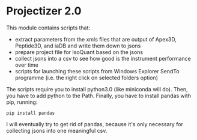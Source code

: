 # Projectizer 2.0
This module contains scripts that:
* extract parameters from the xmls files that are output of Apex3D, Peptide3D, and iaDB and write them down to jsons
* prepare project file for IsoQuant based on the jsons
* collect jsons into a csv to see how good is the instrument performance over time
* scripts for launching these scripts from Windows Explorer SendTo programme (i.e. the right click on selected folders option)

The scripts require you to install python3.0 (like miniconda will do).
Then, you have to add python to the Path.
Finally, you have to install pandas with pip, running:
```{python}
pip install pandas
```
I will eventually try to get rid of pandas, because it's only necessary for collecting jsons into one meaningful csv.

